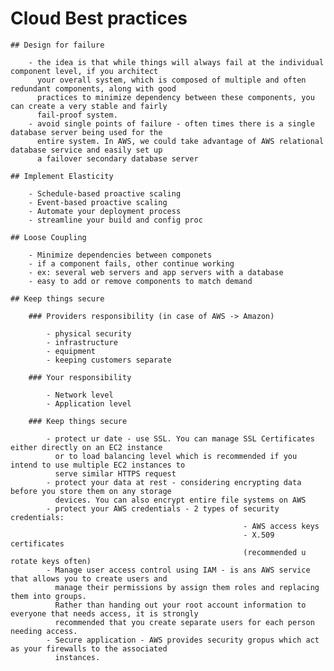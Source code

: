 # Cloud Best practices

	## Design for failure

		- the idea is that while things will always fail at the individual component level, if you architect
		  your overall system, which is composed of multiple and often redundant components, along with good
		  practices to minimize dependency between these components, you can create a very stable and fairly 
		  fail-proof system.
		- avoid single points of failure - often times there is a single database server being used for the
		  entire system. In AWS, we could take advantage of AWS relational database service and easily set up
		  a failover secondary database server
	
	## Implement Elasticity
	
		- Schedule-based proactive scaling
		- Event-based proactive scaling
		- Automate your deployment process
		- streamline your build and config proc

	## Loose Coupling

		- Minimize dependencies between componets
		- if a component fails, other continue working
		- ex: several web servers and app servers with a database
		- easy to add or remove components to match demand

	## Keep things secure
	
		### Providers responsibility (in case of AWS -> Amazon)

			- physical security
			- infrastructure
			- equipment
			- keeping customers separate

		### Your responsibility
			
			- Network level
			- Application level	

		### Keep things secure

			- protect ur date - use SSL. You can manage SSL Certificates either directly on an EC2 instance
			  or to load balancing level which is recommended if you intend to use multiple EC2 instances to
			  serve similar HTTPS request
			- protect your data at rest - considering encrypting data before you store them on any storage
			  devices. You can also encrypt entire file systems on AWS
			- protect your AWS credentials - 2 types of security credentials:
														- AWS access keys
														- X.509 certificates
														(recommended u rotate keys often)
			- Manage user access control using IAM - is ans AWS service that allows you to create users and
			  manage their permissions by assign them roles and replacing them into groups.
			  Rather than handing out your root account information to everyone that needs access, it is strongly
			  recommended that you create separate users for each person needing access.
			- Secure application - AWS provides security gropus which act as your firewalls to the associated
			  instances.




				